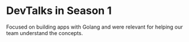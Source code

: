 # DevTalks in Season 1
Focused on building apps with Golang and were relevant for helping our team understand the concepts.
